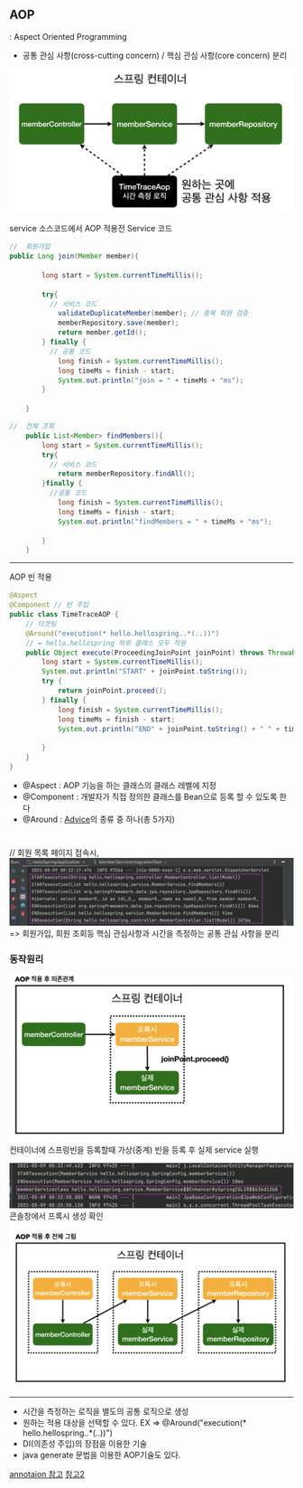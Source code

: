 ## AOP
: Aspect Oriented Programming

- 공통 관심 사항(cross-cutting concern) / 핵심 관심 사항(core concern) 분리

![AOP](../img/AOP.png)

service 소스코드에서 AOP 적용전 Service 코드

```java
//  회원가입 
public Long join(Member member){

        long start = System.currentTimeMillis();

        try{
          // 서비스 코드
            validateDuplicateMember(member); // 중복 회원 검증
            memberRepository.save(member);
            return member.getId();
        } finally {
          // 공통 코드
            long finish = System.currentTimeMillis();
            long timeMs = finish - start;
            System.out.println("join = " + timeMs + "ms");
        }

    }
  ```
```java
//  전체 조회 
    public List<Member> findMembers(){
        long start = System.currentTimeMillis();
        try{
          // 서비스 코드
            return memberRepository.findAll();
        }finally {
          //공통 코드
            long finish = System.currentTimeMillis();
            long timeMs = finish - start;
            System.out.println("findMembers = " + timeMs + "ms");

        }
    }
```
- - - 
AOP 빈 적용
```java
@Aspect
@Component // 빈 주입 
public class TimeTraceAOP {
    // 타겟팅
    @Around("execution(* hello.hellospring..*(..))")
    // = hello.hellospring 하위 클래스 모두 적용
    public Object execute(ProceedingJoinPoint joinPoint) throws Throwable {
        long start = System.currentTimeMillis();
        System.out.println("START" + joinPoint.toString());
        try {
            return joinPoint.proceed();
        } finally {
            long finish = System.currentTimeMillis();
            long timeMs = finish - start;
            System.out.println("END" + joinPoint.toString() + " " + timeMs + "ms");

        }
    }
}
```
- @Aspect : AOP 기능을 하는 클래스의 클래스 레벨에 지정
- @Component : 개발자가 직접 정의한 클래스를 Bean으로 등록 할 수 있도록 한다
- @Around : [Advice](./annotation.md)의 종류 중 하나(총 5가지)

#
//  회원 목록 페이지 접속시, 
![AOP 적용](../img/AOP_2.png)
=> 회원가입, 회원 조회등 핵심 관심사항과 시간을 측정하는 공통 관심 사항을 분리

### 동작원리 
![proxy1](../img/AOP_proxy_1.png)
컨테이너에 스프링빈을 등록할때 가상(중계) 빈을 등록 후 실제 service 실행

![proxy1](../img/AOP_proxy_console.png "프록시 확인")
콘솔창에서 프록시 생성 확인

![proxy1](../img/AOP_proxy_2.png "컨테이너 전체")

- - - 

- 시간을 측정하는 로직을 별도의 공통 로직으로 생성
- 원하는 적용 대상을 선택할 수 있다. EX => @Around("execution(* hello.hellospring..*(..))")
- DI(의존성 주입)의 장점을 이용한 기술
- java generate 문법을 이용한 AOP기술도 있다.

[annotaion 참고](https://galid1.tistory.com/498)
[참고2](https://velog.io/@ayoung0073/springboot-AOP)